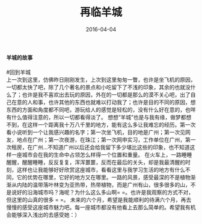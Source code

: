 ﻿---
layout: post
title: 再临羊城
date: 2016-04-04
description: 这里的description是自定义属性。
categories: life
tags: life
---

#### 羊城的故事   

#回到羊城  
上一次到这里，仿佛昨日刚刚发生，上次到这里匆匆一瞥，也许是坐飞机的原因，一切都太快了吧，除了几个著名的景点和小吃留下了不浅的印象，其余的也就没什么了；也许是我不喜欢出去玩的原因，外在的一切都是那么的漠不关心吧，出了自己在意的人和事，也许其他的东西也就难以打动我了；也许是目的不同的原因，想东西的方面和角度都不同吧，游玩给人的感觉是轻松的，没有什么好在意的，也咩有什么值得注意的，所以一切都看得淡了。
想想“羊城”也是与我有缘，做梦都想不到，在这样一个距离我十万八千里的地方，能有这么多让我难忘的经历。第一次看小说听到一个让我感兴趣的名字；第一次坐飞机，目的地是广州；第一次见网友，地点在广州；<!-- 第一次，在广州天河；第一次鸳鸯浴，在健力百合； -->第一次夜游，在珠江；第一次网申实习，工作单位在广州，第一次租房，在广州…不知道广州以后还会给我留下多少堪比这些的印象，也不知道这样一座城市会在我的生命中占领怎么样得一个位置和重量。
在火车上，一路睡睡醒醒，醒醒睡睡，反反复复，浑浑噩噩，反而在最后的关头，却是我最清醒的时刻，这样也让我能够好好欣赏这座城市，看看这里与我学习生活的地方有什么不同，它的优势在哪里，它好的地方又在哪里。一路的风景，感受最深的不是植物渐渐从内陆的温带落叶林变为亚热带，热带植物，而是广州有山，很多很多的山，不是说好的沿海城市吗？海呢？为什么这么多山啊= =。也许是我观察的方式不对，但这里的山真的很多 = =。
未来的六个月，希望是我能顺利的待满六个月，再去慢慢的感受这座城市魅力吧。每一座城市都没有他看上去那么简单的。希望我有机会能够深入浅出的去感受她：）

